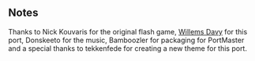 ## Notes

Thanks to Nick Kouvaris for the original flash game, [Willems Davy](https://github.com/joyrider3774/Znax) for this port, Donskeeto for the music, Bamboozler for packaging for PortMaster and a special thanks to tekkenfede for creating a new theme for this port.

